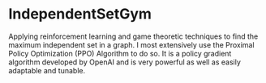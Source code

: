 # IndependentSetGym
Applying reinforcement learning and game theoretic techniques to find the maximum independent set in a graph. I most extensively use the Proximal Policy Optimization (PPO) Algorithm
to do so. It is a policy gradient algorithm developed by OpenAI and is very powerful as well as easily adaptable and tunable.
